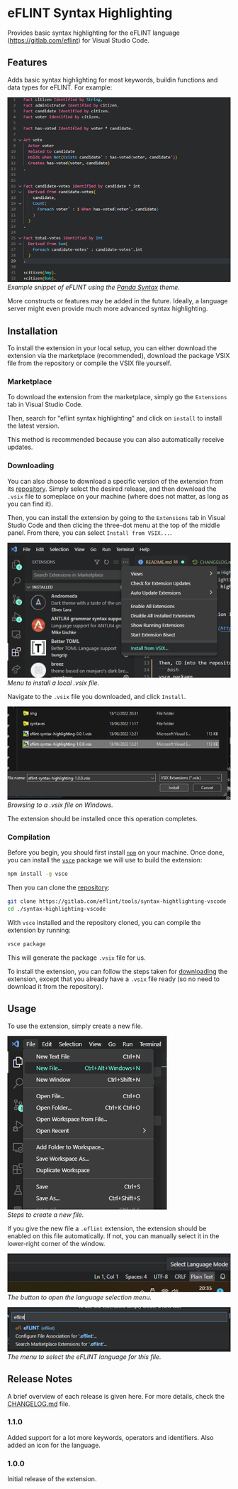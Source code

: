 # eFLINT Syntax Highlighting
Provides basic syntax highlighting for the eFLINT language (https://gitlab.com/eflint) for Visual Studio Code.


## Features
Adds basic syntax highlighting for most keywords, buildin functions and data types for eFLINT. For example:


![Example syntax hightlighting](img/example.png)  
_Example snippet of eFLINT using the [Panda Syntax](https://marketplace.visualstudio.com/items?itemName=tinkertrain.theme-panda) theme._

More constructs or features may be added in the future. Ideally, a language server might even provide much more advanced syntax highlighting.


## Installation
To install the extension in your local setup, you can either download the extension via the marketplace (recommended), download the package VSIX file from the repository or compile the VSIX file yourself.

### Marketplace
To download the extension from the marketplace, simply go the `Extensions` tab in Visual Studio Code.

Then, search for "eflint syntax highlighting" and click on `install` to install the latest version.

This method is recommended because you can also automatically receive updates.


### Downloading
You can also choose to download a specific version of the extension from its [repository](/eflint/tools/syntax-hightlighting-vscode/releases). Simply select the desired release, and then download the `.vsix` file to someplace on your machine (where does not matter, as long as you can find it).

Then, you can install the extension by going to the `Extensions` tab in Visual Studio Code and then clicing the three-dot menu at the top of the middle panel. From there, you can select `Install from VSIX...`.

![Screenshot to install VSIX file](img/showcase_vsix.png)  
_Menu to install a local .vsix file._

Navigate to the `.vsix` file you downloaded, and click `Install`.

![Screenshot to browse to a VSIX file](img/install_vsix.png)  
_Browsing to a .vsix file on Windows._

The extension should be installed once this operation completes.


### Compilation
Before you begin, you should first install [`npm`](https://docs.npmjs.com/downloading-and-installing-node-js-and-npm) on your machine. Once done, you can install the [`vsce`](https://github.com/microsoft/vscode-vsce) package we will use to build the extension:
```bash
npm install -g vsce
```

Then you can clone the [repository](/eflint/tools/syntax-hightlighting-vscode):
```bash
git clone https://gitlab.com/eflint/tools/syntax-hightlighting-vscode
cd ./syntax-highlighting-vscode
```

With `vsce` installed and the repository cloned, you can compile the extension by running:
```bash
vsce package
```

This will generate the package `.vsix` file for us.

To install the extension, you can follow the steps taken for [downloading](#downloading) the extension, except that you already have a `.vsix` file ready (so no need to download it from the repository).


## Usage
To use the extension, simply create a new file.

![Screenshot to create a new file](img/create_file.png)  
_Steps to create a new file._

If you give the new file a `.eflint` extension, the extension should be enabled on this file automatically. If not, you can manually select it in the lower-right corner of the window.

![Screenshot to select the eFLINT language 1](img/select_language1.png)  
_The button to open the language selection menu._

![Screenshot to select the eFLINT language 2](img/select_language2.png)  
_The menu to select the eFLINT language for this file._

## Release Notes
A brief overview of each release is given here. For more details, check the [CHANGELOG.md](/eflint/tools/syntax-highlighting-vscode/CHANGELOG.md) file.

### 1.1.0
Added support for a lot more keywords, operators and identifiers. Also added an icon for the language.

### 1.0.0
Initial release of the extension.
